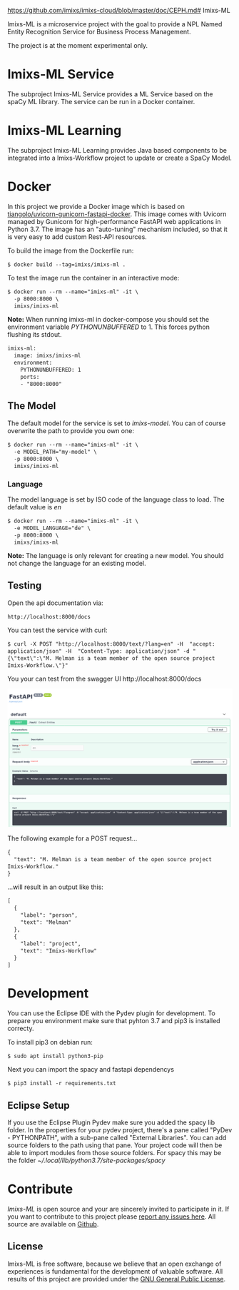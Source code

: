 https://github.com/imixs/imixs-cloud/blob/master/doc/CEPH.md# Imixs-ML

Imixs-ML is a microservice project with the goal to provide a NPL Named Entity Recognition Service for Business Process Management.

The project is at the moment experimental only.

# Imixs-ML Service

The subproject Imixs-ML Service provides a ML Service based on the spaCy ML library. The service can be run in a Docker container. 


# Imixs-ML Learning

The subproject Imixs-ML Learning provides Java based components to be integrated into a Imixs-Workflow project to update or create a SpaCy Model.


# Docker

In this project we provide a Docker image which is based on [tiangolo/uvicorn-gunicorn-fastapi-docker](https://github.com/tiangolo/uvicorn-gunicorn-fastapi-docker). This image comes with Uvicorn managed by Gunicorn for high-performance FastAPI web applications in Python 3.7. The image has an "auto-tuning" mechanism included, so that it is very easy to add custom Rest-API resources. 

To build the image from the Dockerfile run: 


    $ docker build --tag=imixs/imixs-ml .

To test the image run the container in an interactive mode:
    
	$ docker run --rm --name="imixs-ml" -it \
	  -p 8000:8000 \
	  imixs/imixs-ml


**Note:** When running imixs-ml in docker-compose you should set the environment variable *PYTHONUNBUFFERED* to 1. This forces python flushing its stdout. 

	imixs-ml: 
	  image: imixs/imixs-ml
	  environment:
	    PYTHONUNBUFFERED: 1
	    ports:
	    - "8000:8000" 
      

## The Model

The default model for the service is set to *imixs-model*. You can of course overwrite the path to provide you own one:

	$ docker run --rm --name="imixs-ml" -it \
	  -e MODEL_PATH="my-model" \
	  -p 8000:8000 \
	  imixs/imixs-ml

### Language

The model language is set by ISO code of the language class to load. The default value is *en*

	$ docker run --rm --name="imixs-ml" -it \
	  -e MODEL_LANGUAGE="de" \
	  -p 8000:8000 \
	  imixs/imixs-ml
	  
**Note:** The language is only relevant for creating a new model. You should not change the language for an existing model.	  

## Testing
Open the api documentation via:

	http://localhost:8000/docs
	
You can test the service with curl:


	$ curl -X POST "http://localhost:8000/text/?lang=en" -H  "accept: application/json" -H  "Content-Type: application/json" -d "{\"text\":\"M. Melman is a team member of the open source project Imixs-Workflow.\"}"


You your can test from the swagger UI http://localhost:8000/docs

<img src="images/swaggerui.png" />

The following example for a POST request...

	{
	  "text": "M. Melman is a team member of the open source project Imixs-Workflow."
	}

...will result in an output like this:

	[
	  {
	    "label": "person",
	    "text": "Melman"
	  },
	  {
	    "label": "project",
	    "text": "Imixs-Workflow"
	  }
	]


# Development

You can use the Eclipse IDE with the Pydev plugin for development.
To prepare you environment make sure that pyhton 3.7 and pip3 is installed correcty.

To install pip3 on debian run:


	$ sudo apt install python3-pip
	
Next you can import the spacy and fastapi dependencys

	$ pip3 install -r requirements.txt




## Eclipse Setup

If you use the Eclipse Plugin Pydev make sure you added the spacy lib folder.
In the properties for your pydev project, there's a pane called "PyDev - PYTHONPATH", with a sub-pane called "External Libraries". You can add source folders to the path using that pane. Your project code will then be able to import modules from those source folders. For spacy this may be the folder _~/.local/lib/python3.7/site-packages/spacy_


# Contribute

_Imixs-ML_ is open source and your are sincerely invited to participate in it. 
If you want to contribute to this project please [report any issues here](https://github.com/imixs/imixs-ml/issues). 
All source are available on [Github](https://github.com/imixs/imixs-ml). 


## License

Imixs-ML is free software, because we believe that an open exchange of experiences is fundamental for the development of valuable software. All results of this project are provided under the [GNU General Public License](http://www.gnu.org/licenses/gpl-3.0.en.html). 
